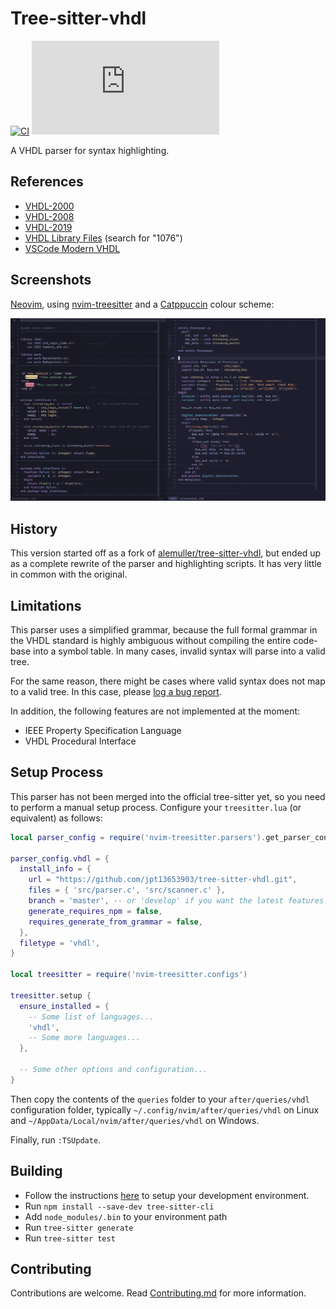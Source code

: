 # Tree-sitter-vhdl

[![CI][ci]](https://github.com/jpt13653903/tree-sitter-vhdl/actions/workflows/ci.yml)
[![matrix][matrix]](https://matrix.to/#/#tree-sitter-chat:matrix.org)

A VHDL parser for syntax highlighting.

## References

- [VHDL-2000](https://edg.uchicago.edu/~tang/VHDLref.pdf)
- [VHDL-2008](https://faculty-web.msoe.edu/johnsontimoj/Common/FILES/VHDL_2008.pdf)
- [VHDL-2019](https://doi.org/10.1109/IEEESTD.2019.8938196)
- [VHDL Library Files](https://standards.ieee.org/downloads/) (search for "1076")
- [VSCode Modern VHDL](https://github.com/richjyoung/vscode-modern-vhdl/blob/master/syntaxes/vhdl.tmLanguage.yml)

[ci]: https://img.shields.io/github/actions/workflow/status/jpt13653903/tree-sitter-vhdl/ci.yml?logo=github&label=CI
[matrix]: https://img.shields.io/matrix/tree-sitter-chat%3Amatrix.org?logo=matrix&label=matrix

## Screenshots

[Neovim](https://neovim.io/), using [nvim-treesitter](https://github.com/nvim-treesitter/nvim-treesitter) and a [Catppuccin](https://github.com/catppuccin/nvim) colour scheme:

![Screenshot](examples/Screenshot.png)

## History

This version started off as a fork of
[alemuller/tree-sitter-vhdl](https://github.com/alemuller/tree-sitter-vhdl),
but ended up as a complete rewrite of the parser and highlighting scripts.  It
has very little in common with the original.

## Limitations

This parser uses a simplified grammar, because the full formal grammar in the
VHDL standard is highly ambiguous without compiling the entire code-base into
a symbol table.  In many cases, invalid syntax will parse into a valid tree.

For the same reason, there might be cases where valid syntax does not map
to a valid tree.  In this case, please
[log a bug report](https://github.com/jpt13653903/tree-sitter-vhdl/issues).

In addition, the following features are not implemented at the moment:

- IEEE Property Specification Language
- VHDL Procedural Interface

## Setup Process

This parser has not been merged into the official tree-sitter yet, so you need
to perform a manual setup process.
Configure your `treesitter.lua` (or equivalent) as follows:

```lua
local parser_config = require('nvim-treesitter.parsers').get_parser_configs()

parser_config.vhdl = {
  install_info = {
    url = "https://github.com/jpt13653903/tree-sitter-vhdl.git",
    files = { 'src/parser.c', 'src/scanner.c' },
    branch = 'master', -- or 'develop' if you want the latest features
    generate_requires_npm = false,
    requires_generate_from_grammar = false,
  },
  filetype = 'vhdl',
}

local treesitter = require('nvim-treesitter.configs')

treesitter.setup {
  ensure_installed = {
    -- Some list of languages...
    'vhdl',
    -- Some more languages...
  },

  -- Some other options and configuration...
}
```

Then copy the contents of the `queries` folder to your `after/queries/vhdl`
configuration folder, typically `~/.config/nvim/after/queries/vhdl` on Linux
and `~/AppData/Local/nvim/after/queries/vhdl` on Windows.

Finally, run `:TSUpdate`.

## Building

- Follow the instructions [here][ts-docs] to setup your development environment.
- Run `npm install --save-dev tree-sitter-cli`
- Add `node_modules/.bin` to your environment path
- Run `tree-sitter generate`
- Run `tree-sitter test`

## Contributing

Contributions are welcome.  Read [Contributing.md] for more information.

[ts-docs]: https://tree-sitter.github.io/tree-sitter/creating-parsers#getting-started
[Contributing.md]: https://github.com/jpt13653903/tree-sitter-vhdl/blob/master/Contributing.md

